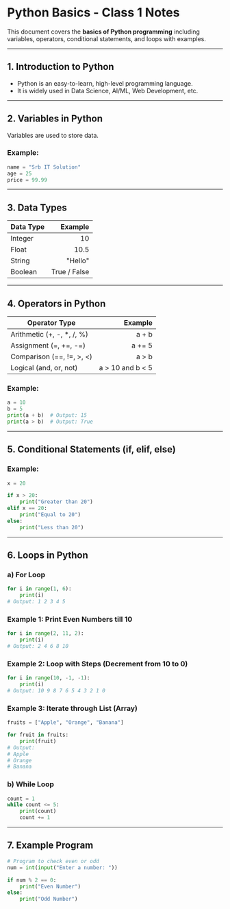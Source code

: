 
# Python Basics - Class 1 Notes

This document covers the **basics of Python programming** including variables, operators, conditional statements, and loops with examples.

---

## 1. Introduction to Python
- Python is an easy-to-learn, high-level programming language.
- It is widely used in Data Science, AI/ML, Web Development, etc.

---

## 2. Variables in Python
Variables are used to store data.

### Example:
```python
name = "Srb IT Solution"
age = 25
price = 99.99
```

---

## 3. Data Types
| Data Type | Example |
|-----------|--------:|
| Integer   | 10 |
| Float     | 10.5 |
| String    | "Hello" |
| Boolean   | True / False |

---

## 4. Operators in Python
| Operator Type | Example |
|---------------|--------:|
| Arithmetic (+, -, *, /, %) | a + b |
| Assignment (=, +=, -=) | a += 5 |
| Comparison (==, !=, >, <) | a > b |
| Logical (and, or, not) | a > 10 and b < 5 |

### Example:
```python
a = 10
b = 5
print(a + b)  # Output: 15
print(a > b)  # Output: True
```

---

## 5. Conditional Statements (if, elif, else)
### Example:
```python
x = 20

if x > 20:
    print("Greater than 20")
elif x == 20:
    print("Equal to 20")
else:
    print("Less than 20")
```

---

## 6. Loops in Python

### a) For Loop
```python
for i in range(1, 6):
    print(i)
# Output: 1 2 3 4 5
```

### Example 1: Print Even Numbers till 10
```python
for i in range(2, 11, 2):
    print(i)
# Output: 2 4 6 8 10
```

### Example 2: Loop with Steps (Decrement from 10 to 0)
```python
for i in range(10, -1, -1):
    print(i)
# Output: 10 9 8 7 6 5 4 3 2 1 0
```

### Example 3: Iterate through List (Array)
```python
fruits = ["Apple", "Orange", "Banana"]

for fruit in fruits:
    print(fruit)
# Output:
# Apple
# Orange
# Banana
```

### b) While Loop
```python
count = 1
while count <= 5:
    print(count)
    count += 1
```

---

## 7. Example Program
```python
# Program to check even or odd
num = int(input("Enter a number: "))

if num % 2 == 0:
    print("Even Number")
else:
    print("Odd Number")
```

